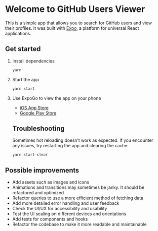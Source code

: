 # Welcome to GitHub Users Viewer

This is a simple app that allows you to search for GitHub users and view their profiles. It was built with [Expo](https://expo.dev/), a platform for universal React applications.

## Get started

1. Install dependencies

   ```bash
   yarn
   ```

2. Start the app

   ```bash
   yarn start
   ```

3. Use ExpoGo to view the app on your phone

   - [iOS App Store](https://apps.apple.com/app/expo-go/id982107779)
   - [Google Play Store](https://play.google.com/store/apps/details?id=host.exp.exponent)

   ## Troubleshooting

   Sometimes hot reloading doesn't work as expected. If you encounter any issues, try restarting the app and clearing the cache.

   ```bash
   yarn start-clear
   ```

## Possible improvements

- Add assets such as images and icons
- Animations and transitions may sometimes be janky. It should be refactored and optimized
- Refactor queries to use a more efficient method of fetching data
- Add more detailed error handling and user feedback
- Check the UI/UX for accessibility and usability
- Test the UI scaling on different devices and orientations
- Add tests for components and hooks
- Refactor the codebase to make it more readable and maintainable
